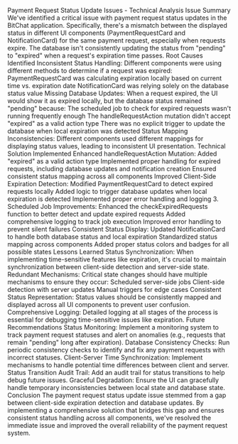 Payment Request Status Update Issues - Technical Analysis
Issue Summary
We've identified a critical issue with payment request status updates in the BitChat application. Specifically, there's a mismatch between the displayed status in different UI components (PaymentRequestCard and NotificationCard) for the same payment request, especially when requests expire. The database isn't consistently updating the status from "pending" to "expired" when a request's expiration time passes.
Root Causes Identified
Inconsistent Status Handling: Different components were using different methods to determine if a request was expired:
PaymentRequestCard was calculating expiration locally based on current time vs. expiration date
NotificationCard was relying solely on the database status value
Missing Database Updates: When a request expired, the UI would show it as expired locally, but the database status remained "pending" because:
The scheduled job to check for expired requests wasn't running frequently enough
The handleRequestAction mutation didn't accept "expired" as a valid action type
There was no explicit trigger to update the database when local expiration was detected
Status Mapping Inconsistencies: Different components used different mappings for displaying status values, leading to inconsistent UI presentation.
Technical Solution Implemented
Enhanced handleRequestAction Mutation:
Added "expired" as a valid action type
Implemented proper handling for expired requests, including database updates and notification creation
Ensured consistent status mapping across all components
Improved Client-Side Expiration Detection:
Modified PaymentRequestCard to detect expired requests locally
Added logic to trigger database updates when local expiration is detected
Implemented proper error handling and logging 3. Scheduled Job Improvements:
Enhanced the checkExpiredRequests function to better detect and update expired requests
Added comprehensive logging to track job execution
Improved error handling to prevent silent failures
Consistent Status Display:
Updated NotificationCard to handle both database status and local expiration
Standardized status mapping across components
Added proper status colors and badges for all possible states
Lessons Learned
Status Synchronization: When implementing time-sensitive features like expiration, it's crucial to maintain synchronization between client-side detection and server-side state.
Redundant Mechanisms: Critical state changes should have multiple mechanisms to ensure they occur:
Scheduled server-side jobs
Client-side detection with server updates
Manual triggers for edge cases
Consistent Status Representation: Status values should be consistently mapped and displayed across all UI components to prevent user confusion.
Comprehensive Logging: Detailed logging at all stages of the process is essential for debugging time-sensitive issues like expiration.
Future Recommendations
Status Monitoring: Implement a monitoring system to track payment request statuses and alert on anomalies (e.g., requests that remain "pending" long after expiration).
Database Consistency Checks: Run periodic consistency checks to identify and fix any payment requests with incorrect statuses.
Client-Server Time Synchronization: Implement mechanisms to handle potential time differences between client and server.
Status Transition Audit Trail: Add an audit trail for status transitions to help debug future issues.
Graceful Degradation: Ensure the UI can gracefully handle temporary inconsistencies between local state and database state.
Conclusion
The payment request status update issue stemmed from a gap between client-side expiration detection and database updates. By implementing a comprehensive solution that bridges this gap and ensures consistent status handling across all components, we've resolved the immediate issue and improved the overall reliability of the payment request system.
